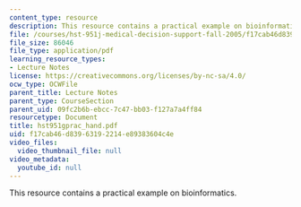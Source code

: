 ```yaml
---
content_type: resource
description: This resource contains a practical example on bioinformatics.
file: /courses/hst-951j-medical-decision-support-fall-2005/f17cab46d83963192214e89383604c4e_hst951gprac_hand.pdf
file_size: 86046
file_type: application/pdf
learning_resource_types:
- Lecture Notes
license: https://creativecommons.org/licenses/by-nc-sa/4.0/
ocw_type: OCWFile
parent_title: Lecture Notes
parent_type: CourseSection
parent_uid: 09fc2b6b-ebcc-7c47-bb03-f127a7a4ff84
resourcetype: Document
title: hst951gprac_hand.pdf
uid: f17cab46-d839-6319-2214-e89383604c4e
video_files:
  video_thumbnail_file: null
video_metadata:
  youtube_id: null
---
```

This resource contains a practical example on bioinformatics.